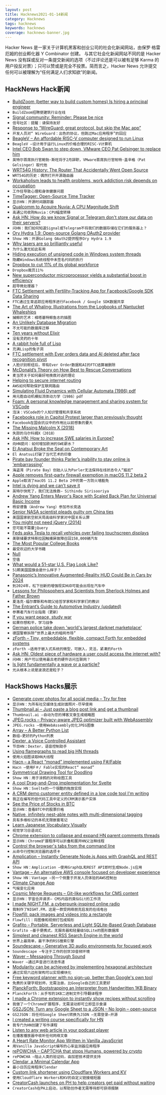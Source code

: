 ```yaml
---
layout: post
title: Hacknews2021-01-14新闻
category: Hacknews
tags: hacknews
keywords: hacknews
coverage: hacknews-banner.jpg
---
```


Hacker News 是一家关于计算机黑客和创业公司的社会化新闻网站，由保罗·格雷厄姆的创业孵化器 Y Combinator 创建。
与其它社会化新闻网站不同的是 Hacker News 没有踩或反对一条提交新闻的选项（不过评论还是可以被有足够 Karma 的用户投反对票）；只可以赞或是完全不投票。简而言之，Hacker News 允许提交任何可以被理解为“任何满足人们求知欲”的新闻。

## HackNews Hack新闻


- [BuildZoom (better way to build custom homes) Is hiring a principal engineer](https://jobs.lever.co/buildzoom)
- `BuildZoom招聘使建筑行业在线`
- [Signal community: Reminder: Please be nice](https://community.signalusers.org/t/reminder-please-be-nice/21217)
- `信号社区：提醒：请保持友好`
- [Response to “WireGuard: great protocol, but skip the Mac app”](https://lists.zx2c4.com/pipermail/wireguard/2020-December/006226.html)
- `开发人员对“ WireGuard：出色的协议，但跳过Mac应用程序”的回应`
- [BeagleV – An affordable RISC-V computer designed to run Linux](https://beaglev.seeed.cc/)
- `BeagleV –设计用于运行Linux的价格合理的RISC-V计算机`
- [Intel CEO Bob Swan to step down, VMware CEO Pat Gelsinger to replace him](https://www.cnbc.com/2021/01/13/intel-ceo-bob-swan-to-step-down-in-february.html)
- `英特尔首席执行官鲍勃·斯旺将于2月辞职，VMware首席执行官帕特·盖辛格（Pat Gelsinger）取代他`
- [WRT54G History: The Router That Accidentally Went Open Source](https://tedium.co/2021/01/13/linksys-wrt54g-router-history/)
- `WRT54G的历史：偶然打开开源路由器`
- [Workaholism leads to health problems, work addiction risk depends on occupation](https://www.hse.ru/en/news/research/433782660.html)
- `工作狂导致心理和身体健康问题`
- [TimeTagger: Open-Source Time Tracker](https://timetagger.app/)
- `显示HN：开源时间跟踪器`
- [Qualcomm to Acquire Nuvia: A CPU Magnitude Shift](https://www.anandtech.com/show/16416/qualcomm-to-acquire-nuvia-a-cpu-magnitude-shift)
- `高通公司收购Nuvia：CPU幅度转移`
- [Ask HN: How do we know Signal or Telegram don't store our data on their servers?](item?id=25764142)
- `问HN：我们如何知道Signal或Telegram不将我们的数据存储在它们的服务器上？`
- [Ory Hydra 1.9: Open-source Golang OAuth2 provider](https://github.com/ory/hydra/releases/tag/v1.9.0)
- `Show HN：开源Golang OAuth2提供程序Ory Hydra 1.9`
- [Why lasers are so brilliantly useful](https://www.economist.com/technology-quarterly/2021/01/07/why-lasers-are-so-brilliantly-useful)
- `为什么激光如此有用`
- [Hiding execution of unsigned code in Windows system threads](https://secret.club/2021/01/12/callout.html)
- `隐藏Windows系统线程中未签名代码的执行`
- [Dropbox to cut 11% of its global workforce](https://www.cnbc.com/2021/01/13/dropbox-to-cut-11percent-of-its-global-workforce.html)
- `Dropbox裁员11％`
- [New superconductor microprocessor yields a substantial boost in efficiency](https://spectrum.ieee.org/tech-talk/computing/hardware/new-superconductor-microprocessor-yields-a-substantial-boost-in-efficiency)
- `超导微处理器？`
- [FTC Settlement with Fertility-Tracking App for Facebook/Google SDK Data Sharing](https://www.ftc.gov/news-events/press-releases/2021/01/developer-popular-womens-fertility-tracking-app-settles-ftc)
- `FTC通过生育追踪应用程序进行Facebook / Google SDK数据共享`
- [The Art of Whaling: Illustrations from the Logbooks of Nantucket Whaleships](https://publicdomainreview.org/essay/the-art-of-whaling)
- `捕鲸的艺术：楠塔基特鲸鱼志的插图`
- [An Unlikely Database Migration](https://tailscale.com/blog/an-unlikely-database-migration/)
- `不太可能的数据库迁移`
- [Ten years without Elixir](http://blog.cretaria.com/posts/ten-years-without-elixir.html)
- `没有灵药的十年`
- [A rabbit hole full of Lisp](https://www.murilopereira.com/a-rabbit-hole-full-of-lisp/)
- `充满Lisp的兔子洞`
- [FTC settlement with Ever orders data and AI deleted after face recognition pivot](https://techcrunch.com/2021/01/12/ftc-settlement-with-ever-orders-data-and-ais-deleted-after-facial-recognition-pivot/)
- `人脸识别枢纽后，带有Ever Order数据和AI的FTC结算被删除`
- [McDonald’s Theory on How Best to Rescue Conversations](https://karthrajan.medium.com/mcdonalds-theory-on-how-best-to-rescue-conversations-e65c23ad41b9)
- `麦当劳关于如何最好地挽救对话的理论`
- [Helping to secure internet routing](https://aws.amazon.com/blogs/networking-and-content-delivery/how-aws-is-helping-to-secure-internet-routing/)
- `AWS如何帮助保护互联网路由`
- [Simulating Fluid Dynamics with Cellular Automata (1986) pdf](https://content.wolfram.com/uploads/sites/34/2020/07/cellular-automaton-fluids-theory.pdf)
- `用元胞自动机模拟流体动力学（1986）pdf`
- [Foam: A personal knowledge management and sharing system for VSCode](https://foambubble.github.io/foam/)
- `泡沫：VSCode的个人知识管理和共享系统`
- [Facebooks role in Capitol Protest larger than previously thought](https://www.washingtonpost.com/technology/2021/01/13/facebook-role-in-capitol-protest/)
- `Facebook在国会抗议中的作用比以前想象的要大`
- [The Missing Malcolm X (2018)](http://bostonreview.net/race/garrett-felber-missing-malcolm-x)
- `失踪的马尔科姆X（2018）`
- [Ask HN: How to increase SWE salaries in Europe?](item?id=25766884)
- `向HN提问：如何增加欧洲的SWE薪水？`
- [El Anatsui Broke the Seal on Contemporary Art](https://www.newyorker.com/magazine/2021/01/18/how-el-anatsui-broke-the-seal-on-contemporary-art)
- `El Anatsui打破了当代艺术的印章`
- [Pirate bay founder thinks Parler’s inability to stay online is 'embarrassing'](https://www.vice.com/en/article/3an7pn/pirate-bay-founder-thinks-parlers-inability-to-stay-online-is-embarrassing)
- `海盗湾（Pirate Bay）创始人认为Parler无法保持在线状态令人“尴尬”`
- [Apple removes first-party firewall exemption in macOS 11.2 beta 2](https://twitter.com/patrickwardle/status/1349488392732491776)
- `Apple取消了macOS 11.2 Beta 2中的第一方防火墙豁免`
- [Intel is dying and we can’t save it](https://sithsiri.medium.com/intel-is-dying-and-we-cant-save-it-a8685189d79a)
- `英特尔快死了，我们无法挽救– Sithindu Sirisooriya`
- [Andrew Yang Enters Mayor's Race with Scaled Back Plan for Universal Basic Income](https://gothamist.com/news/andrew-yang-enters-mayors-race-scaled-back-plan-universal-basic-income)
- `杨安德鲁（Andrew Yang）参加市长竞选`
- [Senior NASA scientist pleads guilty om China ties](https://www.nasdaq.com/articles/nasa-scientist-pleads-guilty-to-lying-about-china-ties-2021-01-13)
- `美国国家航空航天局高级科学家对中国关系认罪`
- [You might not need jQuery (2014)](http://youmightnotneedjquery.com/)
- `您可能不需要jQuery`
- [Feds asks Tesla to recall vehicles over failing touchscreen displays](https://techcrunch.com/2021/01/13/feds-asks-tesla-to-recall-158000-vehicles-over-failing-touchscreen-displays/)
- `美联储要求特斯拉因触摸屏故障召回158,000辆汽车`
- [The Most Popular College Books](https://www.degreequery.com/the-most-popular-college-books/)
- `最受欢迎的大学书籍`
- [Null](https://popey.com/blog/2021/01/null/)
- `空值`
- [What would a 51-star U.S. Flag Look Like?](http://danbliss.blogspot.com/2011/11/)
- `51颗美国国旗会是什么样子？`
- [Panasonic’s Innovative Augmented-Reality HUD Could Be in Cars by 2024](https://www.caranddriver.com/news/a35195014/panasonic-augmented-reality-head-up-display-cars-2024/)
- `到2024年，松下创新的增强现实HUD可能会出现在汽车中`
- [Lessons for Philosophers and Scientists from Sherlock Holmes and Father Brown](http://blog.practicalethics.ox.ac.uk/2021/01/lessons-for-philosophers-and-scientists-from-sherlock-holmes-and-father-brown/)
- `夏洛克·福尔摩斯和布朗父给哲学家和科学家们的教训`
- [The Entrant’s Guide to Automotive Industry (updated)](http://www.asymco.com/2021/01/13/the-entrants-guide-to-automotive-industry-updated/)
- `参赛者汽车行业指南（更新）`
- [If you want peace, study war](https://www.persuasion.community/p/if-you-want-peace-study-war-533)
- `如果你想和平，学习战争`
- [German police take down 'world's largest darknet marketplace'](https://www.barrons.com/news/german-police-take-down-world-s-largest-darknet-marketplace-01610449507)
- `德国警察拆除“世界上最大的暗网市场”`
- [zForth – Tiny, embeddable, flexible, compact Forth for embedded systems](https://github.com/zevv/zForth)
- `zForth –适用于嵌入式系统的微型，可嵌入，灵活，紧凑的Forth`
- [Ask HN: Oldest piece of hardware a user could access the internet with?](item?id=25772792)
- `问HN：用户可以使用最古老的硬件访问互联网？`
- [Is light fundamentally a wave or a particle?](https://www.forbes.com/sites/startswithabang/2021/01/08/ask-ethan-is-light-fundamentally-a-wave-or-a-particle/?sh=cd4afa479a0e)
- `光从根本上说是波浪还是粒子？`


## HackShows Hacks展示

- [ Generate cover photos for all social media – Try for free](https://www.gabzzle.com)
- `显示HN：为所有社交媒体生成封面照片-尽早使用`
- [ Thumbnail.ai – Just paste a blog post link and get a thumbnail](https://thumbnail.ai/)
- `Thumbnail.ai –自动为您的博客文章生成缩略图`
- [ JPEG.rocks – Privacy-aware JPEG optimizer built with WebAssembly](https://jpeg.rocks)
- `JPEG.rocks –使用WebAssembly优化JPEG图像`
- [ Array – A Better Python List](https://github.com/Lauriat/funct)
- `数组–更好的Python列表`
- [ Dexter, a Voice Controlled Assistant](https://github.com/iamsrp/dexter)
- `节目HN：Dexter，语音控制助手`
- [ Using flamegraphs to read big HN threads](https://trungdq88.github.io/hn-big-threads/index.html)
- `使用火焰图读取HN大线程`
- [ Hacn – a React “monad” implemented using F#/Fable](https://github.com/pj/hacn)
- `Hacn –使用F＃/ Fable实现的React“ monad”`
- [ Symmetrical Drawing Tool for Doodling](https://www.aliciaunderhill.xyz/Andala/)
- `Show HN：用于涂鸦的对称绘图工具`
- [ A cool Drag-and-Drop implementation for Svelte](https://github.com/isaacHagoel/svelte-dnd-action)
- `Show HN：Svelte的一个很酷的拖放实现`
- [ A CRM demo customer entity defined in a low code tool I'm writing](http://sborex.com/res/process_customer.html?taskId=modelsource&modelId=customer)
- `我正在编写的低代码工具中定义的CRM演示客户实体`
- [ See the Price of Stocks in BTC](https://stonksinbtc.xyz/)
- `显示HN：查看BTC中的股票价格`
- [ Native, infinitely nest-able notes with multi-dimensional tagging](https://northnotes.app)
- `具有多维标记的本机无限嵌套笔记`
- [ Learn Japanese Vocabulary Visually](https://www.kumalearn.com/ebooks)
- `视觉学习日语词汇`
- [ Chrome extension to collapse and expand HN parent comments threads](https://github.com/marcosnils/orange-juicer/blob/main/README.md#motivation)
- `显示HN：Chrome扩展程序可以折叠和展开HN父注释线程`
- [ Control the browser's tabs from the command line](https://github.com/balta2ar/brotab)
- `从命令行控制浏览器的选项卡`
- [ Amplication – Instantly Generate Node.js Apps with GraphQL and REST API](https://github.com/amplication/amplication)
- `Show HN：Amplication –使用GraphQL和REST API即时生成Node.js应用`
- [ Vantage – An alternative AWS console focused on developer experience](https://www.vantage.sh/)
- `Show HN：Vantage –另一个侧重于开发人员体验的AWS控制台`
- [ Climate Change App](https://play.google.com/store/apps/details?id=com.changeit.changeit)
- `气候变化应用`
- [ Cosmic Merge Requests – Git-like workflows for CMS content](https://www.cosmicjs.com/blog/introducing-merge-requests)
- `显示HN：宇宙合并请求– CMS内容的类似Git的工作流`
- [ I made NIGHT.FM, a cyberpunk-inspired online radio](https://night.fm/)
- `我制作了NIGHT.FM，这是一款受网络朋克启发的在线电台`
- [ Flowfill: pack images and videos into a rectangle](https://github.com/ijt/flowfill)
- `Flowfill：将图像和视频打包成矩形`
- [ Grafito – Portable, Serverless and Light SQLite-Based Graph Database](https://github.com/arturo-lang/grafito)
- `Grafito –基于便携式，无服务器和轻量级SQLite的图形数据库`
- [ Simplest and cleanest RSS Search Engine in the world](https://datorss.com)
- `世界上最简单，最干净的RSS搜索引擎`
- [ Soundescape – Generative 3D audio environments for focused work](https://soundescape.io/)
- `Soundescape –专注于工作的创世3D音频环境`
- [ Waver – Messaging Through Sound](https://github.com/ggerganov/ggwave/tree/master/examples/waver)
- `Waver –通过声音进行消息传递`
- [ Modularity can be achieved by implementing hexagonal architecture](https://github.com/AlicanAkkus/Modular-Architecture-Hexagonal-Demo-Project)
- `通过实现六边形架构可以实现模块化`
- [ Free keyword planner with no sign-up, better than Google's own tool](https://keywordplanner.net/)
- `免费的关键字规划师，无需注册，比Google自己的工具更好`
- [ PlanckForth: Bootstrapping an Interpreter from Handwritten 1KB Binary](https://github.com/nineties/planckforth)
- `PlanckForth：从手写的1KB二进制文件引导翻译程序`
- [ I made a Chrome extension to instantly show recipes without scrolling](http://repibox.com/)
- `我做了一个Chrome扩展程序，无需滚动即可立即显示食谱`
- [ GS2JSON: Turn any Google Sheet to a JSON – No login – open-source](https://zero.sh/labs/gs2json)
- `GS2JSON：将任何Google Sheet转换为JSON –无需登录–开源`
- [ I created a writing course specifically for HN](https://hitthefrontpage.com/)
- `我专门为HN创建了写作课程`
- [ Listen to any web article in your podcast player](http://audiblogs.com)
- `在播客播放器中收听任何网络文章`
- [ A Heart Rate Monitor App Written in Vanilla JavaScript](https://github.com/richrd/heart-rate-monitor)
- `用Vanilla JavaScript编写的心率监测器应用程序`
- [ rePOWCHA – CAPTCHA that stops Humans, powered by crypto](https://repowcha.com)
- `rePOWCHA –阻止人类的验证码，由加密技术提供支持`
- [ Clendar, a Minimal Calendar App](https://apps.apple.com/us/app/clendar-a-calendar-app/id1548102041)
- `最小日历应用程序Clendar`
- [ Custom link shortener using Cloudflare Workers and KV](https://github.com/VandyHacks/vhl.ink)
- `使用Cloudflare Workers和KV的自定义链接缩短器`
- [ CreatorCash launches on PH to help creators get paid without waiting](https://www.producthunt.com/posts/creator-cash)
- `CreatorCash在PH上启动，以帮助创作者无需等待即可获得报酬`

